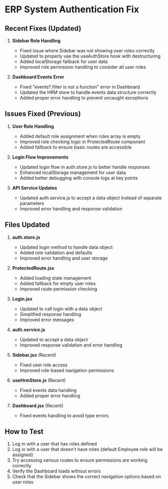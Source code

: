 # ERP System Authentication Fix

## Recent Fixes (Updated)

1. **Sidebar Role Handling**

   - Fixed issue where Sidebar was not showing user roles correctly
   - Updated to properly use the useAuthStore hook with destructuring
   - Added localStorage fallback for user data
   - Improved role permission handling to consider all user roles

2. **Dashboard Events Error**
   - Fixed "events?.filter is not a function" error in Dashboard
   - Updated the HRM store to handle events data structure correctly
   - Added proper error handling to prevent uncaught exceptions

## Issues Fixed (Previous)

1. **User Role Handling**

   - Added default role assignment when roles array is empty
   - Improved role checking logic in ProtectedRoute component
   - Added fallback to ensure basic routes are accessible

2. **Login Flow Improvements**

   - Updated login flow in auth.store.js to better handle responses
   - Enhanced localStorage management for user data
   - Added better debugging with console logs at key points

3. **API Service Updates**
   - Updated auth.service.js to accept a data object instead of separate parameters
   - Improved error handling and response validation

## Files Updated

1. **auth.store.js**

   - Updated login method to handle data object
   - Added role validation and defaults
   - Improved error handling and user storage

2. **ProtectedRoute.jsx**

   - Added loading state management
   - Added fallback for empty user roles
   - Improved route permission checking

3. **Login.jsx**

   - Updated to call login with a data object
   - Simplified response handling
   - Improved error messages

4. **auth.service.js**

   - Updated to accept a data object
   - Improved response validation and error handling

5. **Sidebar.jsx** (Recent)

   - Fixed user role access
   - Improved role-based navigation permissions

6. **useHrmStore.js** (Recent)

   - Fixed events data handling
   - Added proper error handling

7. **Dashboard.jsx** (Recent)
   - Fixed events handling to avoid type errors

## How to Test

1. Log in with a user that has roles defined
2. Log in with a user that doesn't have roles (default Employee role will be assigned)
3. Try accessing various routes to ensure permissions are working correctly
4. Verify the Dashboard loads without errors
5. Check that the Sidebar shows the correct navigation options based on user roles
